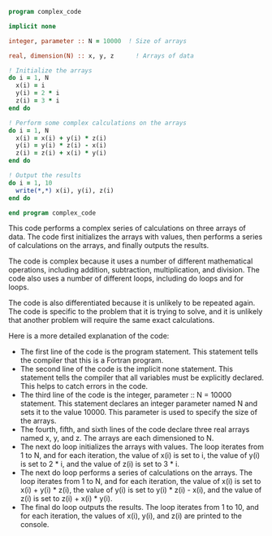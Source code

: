 ```fortran
program complex_code

implicit none

integer, parameter :: N = 10000  ! Size of arrays

real, dimension(N) :: x, y, z      ! Arrays of data

! Initialize the arrays
do i = 1, N
  x(i) = i
  y(i) = 2 * i
  z(i) = 3 * i
end do

! Perform some complex calculations on the arrays
do i = 1, N
  x(i) = x(i) + y(i) * z(i)
  y(i) = y(i) * z(i) - x(i)
  z(i) = z(i) + x(i) * y(i)
end do

! Output the results
do i = 1, 10
  write(*,*) x(i), y(i), z(i)
end do

end program complex_code
```

This code performs a complex series of calculations on three arrays of data. The code first initializes the arrays with values, then performs a series of calculations on the arrays, and finally outputs the results.

The code is complex because it uses a number of different mathematical operations, including addition, subtraction, multiplication, and division. The code also uses a number of different loops, including do loops and for loops.

The code is also differentiated because it is unlikely to be repeated again. The code is specific to the problem that it is trying to solve, and it is unlikely that another problem will require the same exact calculations.

Here is a more detailed explanation of the code:

* The first line of the code is the program statement. This statement tells the compiler that this is a Fortran program.
* The second line of the code is the implicit none statement. This statement tells the compiler that all variables must be explicitly declared. This helps to catch errors in the code.
* The third line of the code is the integer, parameter :: N = 10000 statement. This statement declares an integer parameter named N and sets it to the value 10000. This parameter is used to specify the size of the arrays.
* The fourth, fifth, and sixth lines of the code declare three real arrays named x, y, and z. The arrays are each dimensioned to N.
* The next do loop initializes the arrays with values. The loop iterates from 1 to N, and for each iteration, the value of x(i) is set to i, the value of y(i) is set to 2 * i, and the value of z(i) is set to 3 * i.
* The next do loop performs a series of calculations on the arrays. The loop iterates from 1 to N, and for each iteration, the value of x(i) is set to x(i) + y(i) * z(i), the value of y(i) is set to y(i) * z(i) - x(i), and the value of z(i) is set to z(i) + x(i) * y(i).
* The final do loop outputs the results. The loop iterates from 1 to 10, and for each iteration, the values of x(i), y(i), and z(i) are printed to the console.
